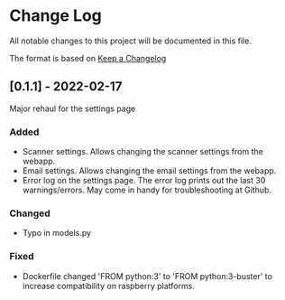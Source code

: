 # Change Log
All notable changes to this project will be documented in this file.
 
The format is based on [Keep a Changelog](http://keepachangelog.com/)
 
## [0.1.1] - 2022-02-17
 
Major rehaul for the settings page
 
### Added
- Scanner settings. Allows changing the scanner settings from the webapp.
- Email settings. Allows changing the email settings from the webapp.
- Error log on the settings page. The error log prints out the last 30 warnings/errors. May come in handy for troubleshooting at Github.
 
### Changed
 - Typo in models.py
### Fixed
 - Dockerfile changed 'FROM python:3' to 'FROM python:3-buster' to increase compatibility on raspberry platforms.
